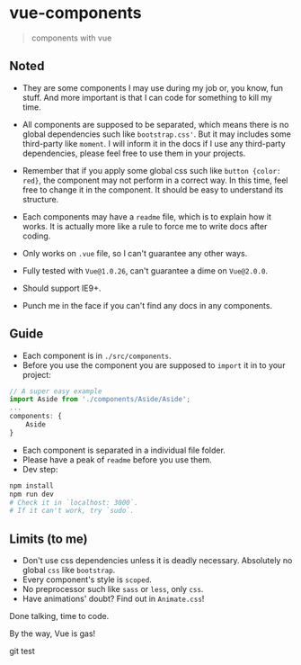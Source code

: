 # vue-components

> components with vue

## Noted

 * They are some components I may use during my job or, you know, fun stuff. And more important is that I can code for something to kill my time.

 * All components are supposed to be separated, which means there is no global dependencies such like `bootstrap.css'`. But it may includes some third-party like `moment`. I will inform it in the docs if I use any third-party dependencies, please feel free to use them in your projects.

 * Remember that if you apply some global css such like `button {color: red}`, the component may not perform in a correct way. In this time, feel free to change it in the component. It should be easy to understand its structure.

 * Each components may have a `readme` file, which is to explain how it works. It is actually more like a rule to force me to write docs after coding.

 * Only works on `.vue` file, so I can't guarantee any other ways.

 * Fully tested with `Vue@1.0.26`, can't guarantee a dime on `Vue@2.0.0`.

 * Should support IE9+.

 * Punch me in the face if you can't find any docs in any components.

## Guide

 * Each component is in `./src/components`.
 * Before you use the component you are supposed to `import` it in to your project:
 ```javascript
 // A super easy example
 import Aside from './components/Aside/Aside';
 ...
 components: {
     Aside
 }
 ```
 * Each component is separated in a individual file folder.
 * Please have a peak of `readme` before you use them.
 * Dev step:
 ```bash
 npm install
 npm run dev
 # Check it in `localhost: 3000`.
 # If it can't work, try `sudo`.
 ```

## Limits (to me)

 * Don't use css dependencies unless it is deadly necessary. Absolutely no global `css` like `bootstrap`.
 * Every component's style is `scoped`.
 * No preprocessor such like `sass` or `less`, only `css`.
 * Have animations' doubt? Find out in `Animate.css`!

Done talking, time to code.

By the way, Vue is gas!

git test
